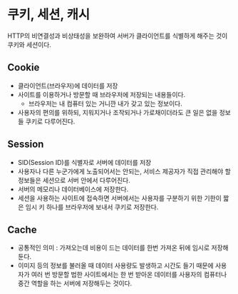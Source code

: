 # 쿠키, 세션, 캐시

HTTP의 비연결성과 비상태성을 보완하여 서버가 클라이언트를 식별하게 해주는 것이 쿠키와 세션이다.

## Cookie
- 클라이언트(브라우저)에 데이터를 저장
- 사이트를 이용하거나 방문할 때 브라우저에 저장되는 내용들이다.
    - 브라우저는 내 컴퓨터 있는 거니깐 내가 갖고 있는 정보이다.
- 사용자의 편의를 위하되, 지워지거나 조작되거나 가로채이더라도 큰 일은 없을 정보들 쿠키로 다루어진다.

## Session
- SID(Session ID)를 식별자로 서버에 데이터를 저장
- 사용자나 다른 누군가에게 노출되어서는 안되는, 서비스 제공자가 직접 관리해야 할 정보들은 세션으로 서버 안에서 다루어진다.
- 서버의 메모리나 데이터베이스에 저장한다.
- 세션을 사용하는 사이트에 접속하면 서버에서는 사용자를 구분하기 위한 기한이 짧은 임시 키 하나를 브라우저에 보내서 쿠키로 저장한다.

## Cache
- 공통적인 의미 : 가져오는데 비용이 드는 데이터를 한번 가져온 뒤에 임시로 저장해둔다.
- 이미지 등의 정보를 불러올 때 데이터 사용량도 발생하고 시간도 들기 때문에 사용자가 여러 번 방문할 법한 사이트에서는 한 번 받아온 데이터를 사용자의 컴퓨터나 중간 역할을 하는 서버에 저장해두는 것이다.